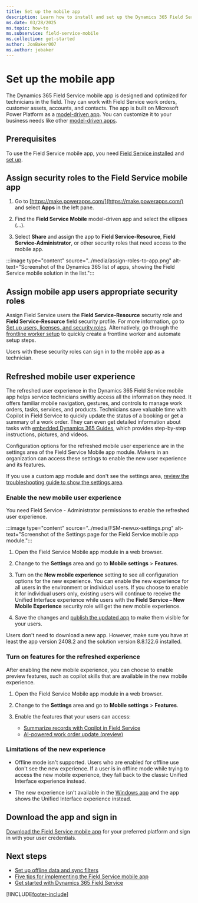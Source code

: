 ```yaml
---
title: Set up the mobile app
description: Learn how to install and set up the Dynamics 365 Field Service mobile app.
ms.date: 03/28/2025
ms.topic: how-to
ms.subservice: field-service-mobile
ms.collection: get-started
author: JonBaker007
ms.author: jobaker
---
```


# Set up the mobile app

The Dynamics 365 Field Service mobile app is designed and optimized for technicians in the field. They can work with Field Service work orders, customer assets, accounts, and contacts. The app is built on Microsoft Power Platform as a [model-driven app](/powerapps/maker/model-driven-apps/model-driven-app-overview). You can customize it to your business needs like other [model-driven apps](/power-apps/maker/model-driven-apps/).

## Prerequisites

To use the Field Service mobile app, you need [Field Service installed](../install-field-service.md) and [set up](../field-service-get-started.md).

## Assign security roles to the Field Service mobile app

1. Go to [https://make.powerapps.com/](https://make.powerapps.com/) and select **Apps** in the left pane.

1. Find the **Field Service Mobile** model-driven app and select the ellipses (&hellip;).

1. Select **Share** and assign the app to **Field Service-Resource**, **Field Service-Administrator**, or other security roles that need access to the mobile app.

:::image type="content" source="../media/assign-roles-to-app.png" alt-text="Screenshot of the Dynamics 365 list of apps, showing the Field Service mobile solution in the list.":::

## Assign mobile app users appropriate security roles

Assign Field Service users the **Field Service-Resource** security role and **Field Service-Resource** field security profile. For more information, go to [Set up users, licenses, and security roles](../users-licenses-permissions.md). Alternatively, go through the [frontline worker setup](../frontline-worker-set-up.md) to quickly create a frontline worker and automate setup steps.

Users with these security roles can sign in to the mobile app as a technician.

## Refreshed mobile user experience

The refreshed user experience in the Dynamics 365 Field Service mobile app helps service technicians swiftly access all the information they need. It offers familiar mobile navigation, gestures, and controls to manage work orders, tasks, services, and products. Technicians save valuable time with Copilot in Field Service to quickly update the status of a booking or get a summary of a work order. They can even get detailed information about tasks with [embedded Dynamics 365 Guides](/dynamics365/mixed-reality/guides/admin-connect-field-service-mobile), which provides step-by-step instructions, pictures, and videos.

Configuration options for the refreshed mobile user experience are in the settings area of the Field Service Mobile app module. Makers in an organization can access these settings to enable the new user experience and its features.

If you use a custom app module and don't see the settings area, [review the troubleshooting guide to show the settings area](/dynamics365/field-service/troubleshooting-mobile-newux#settings-area-is-missing-in-the-field-service-mobile-app-module-navigation).

### Enable the new mobile user experience

You need Field Service - Administrator permissions to enable the refreshed user experience.

:::image type="content" source="../media/FSM-newux-settings.png" alt-text="Screenshot of the Settings page for the Field Service mobile app module.":::

1. Open the Field Service Mobile app module in a web browser.

1. Change to the **Settings** area and go to **Mobile settings** > **Features**.

1. Turn on the **New mobile experience** setting to see all configuration options for the new experience. You can enable the new experience for all users in the environment or individual users. If you choose to enable it for individual users only, existing users will continue to receive the Unified Interface experience while users with the **Field Service – New Mobile Experience** security role will get the new mobile experience.

1. Save the changes and [publish the updated app](/power-apps/maker/model-driven-apps/validate-app#publish-an-app-using-the-app-designer) to make them visible for your users.

Users don't need to download a new app. However, make sure you have at least the app version 2408.2 and the solution version 8.8.122.6 installed.

### Turn on features for the refreshed experience

After enabling the new mobile experience, you can choose to enable preview features, such as copilot skills that are available in the new mobile experience.

1. Open the Field Service Mobile app module in a web browser.

1. Change to the **Settings** area and go to **Mobile settings** > **Features**.

1. Enable the features that your users can access:

   - [Summarize records with Copilot in Field Service](../work-order-recap.md)
   - [AI-powered work order update (preview)](../work-order-update.md)

### Limitations of the new experience

- Offline mode isn't supported. Users who are enabled for offline use don't see the new experience. If a user is in offline mode while trying to access the new mobile experience, they fall back to the classic Unified Interface experience instead.

- The new experience isn't available in the [Windows app](download-mobile-app.md#windows) and the app shows the Unified Interface experience instead.

## Download the app and sign in

[Download the Field Service mobile app](download-mobile-app.md) for your preferred platform and sign in with your user credentials.

## Next steps

- [Set up offline data and sync filters](work-offline.md)
- [Five tips for implementing the Field Service mobile app](https://cloudblogs.microsoft.com/dynamics365/it/2021/04/21/5-tips-for-implementing-the-field-service-dynamics-365-mobile-app/)
- [Get started with Dynamics 365 Field Service](../field-service-get-started.md)

[!INCLUDE[footer-include](../../includes/footer-banner.md)]
